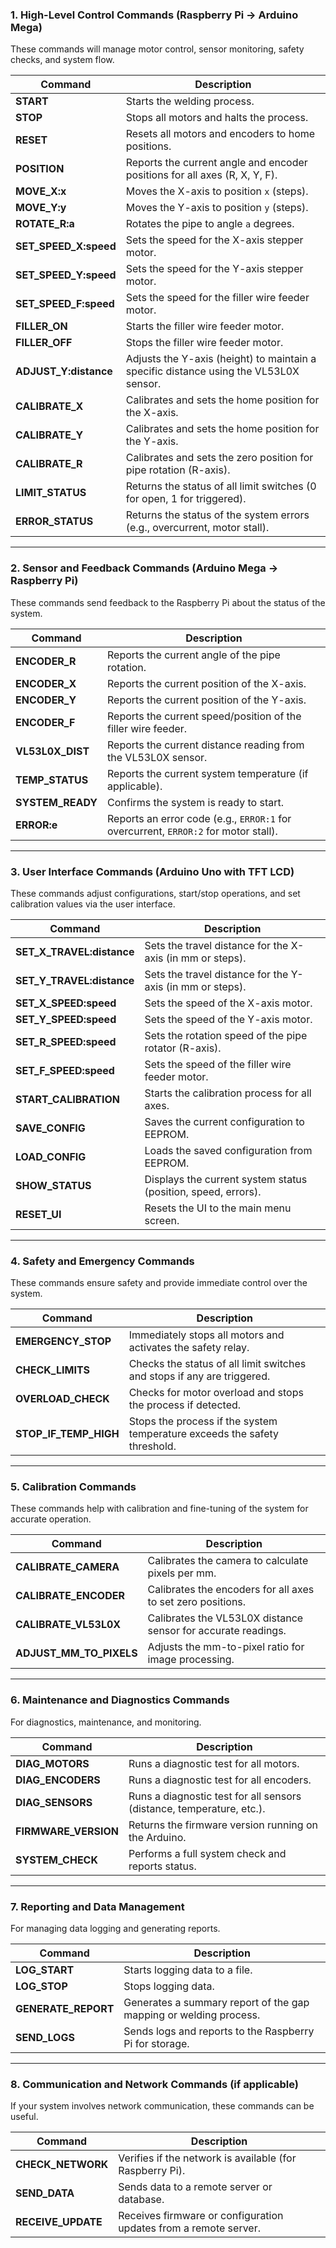 ### **1\. High-Level Control Commands (Raspberry Pi → Arduino Mega)**

These commands will manage motor control, sensor monitoring, safety checks, and system flow.

| Command | Description |
| ----- | ----- |
| **START** | Starts the welding process. | Raspberry Pi → Arduino Mega |
| **STOP** | Stops all motors and halts the process. |
| **RESET** | Resets all motors and encoders to home positions. |
| **POSITION** | Reports the current angle and encoder positions for all axes (R, X, Y, F). |
| **MOVE\_X:x** | Moves the X-axis to position `x` (steps). |
| **MOVE\_Y:y** | Moves the Y-axis to position `y` (steps). |
| **ROTATE\_R:a** | Rotates the pipe to angle `a` degrees. |
| **SET\_SPEED\_X:speed** | Sets the speed for the X-axis stepper motor. |
| **SET\_SPEED\_Y:speed** | Sets the speed for the Y-axis stepper motor. |
| **SET\_SPEED\_F:speed** | Sets the speed for the filler wire feeder motor. |
| **FILLER\_ON** | Starts the filler wire feeder motor. |
| **FILLER\_OFF** | Stops the filler wire feeder motor. |
| **ADJUST\_Y:distance** | Adjusts the Y-axis (height) to maintain a specific distance using the VL53L0X sensor. |
| **CALIBRATE\_X** | Calibrates and sets the home position for the X-axis. |
| **CALIBRATE\_Y** | Calibrates and sets the home position for the Y-axis. |
| **CALIBRATE\_R** | Calibrates and sets the zero position for pipe rotation (R-axis). |
| **LIMIT\_STATUS** | Returns the status of all limit switches (0 for open, 1 for triggered). |
| **ERROR\_STATUS** | Returns the status of the system errors (e.g., overcurrent, motor stall). |

---

### **2\. Sensor and Feedback Commands (Arduino Mega → Raspberry Pi)**

These commands send feedback to the Raspberry Pi about the status of the system.

| Command | Description |
| ----- | ----- |
| **ENCODER\_R** | Reports the current angle of the pipe rotation. |
| **ENCODER\_X** | Reports the current position of the X-axis. |
| **ENCODER\_Y** | Reports the current position of the Y-axis. |
| **ENCODER\_F** | Reports the current speed/position of the filler wire feeder. |
| **VL53L0X\_DIST** | Reports the current distance reading from the VL53L0X sensor. |
| **TEMP\_STATUS** | Reports the current system temperature (if applicable). |
| **SYSTEM\_READY** | Confirms the system is ready to start. |
| **ERROR:e** | Reports an error code (e.g., `ERROR:1` for overcurrent, `ERROR:2` for motor stall). |

---

### **3\. User Interface Commands (Arduino Uno with TFT LCD)**

These commands adjust configurations, start/stop operations, and set calibration values via the user interface.

| Command | Description |
| ----- | ----- |
| **SET\_X\_TRAVEL:distance** | Sets the travel distance for the X-axis (in mm or steps). |
| **SET\_Y\_TRAVEL:distance** | Sets the travel distance for the Y-axis (in mm or steps). |
| **SET\_X\_SPEED:speed** | Sets the speed of the X-axis motor. |
| **SET\_Y\_SPEED:speed** | Sets the speed of the Y-axis motor. |
| **SET\_R\_SPEED:speed** | Sets the rotation speed of the pipe rotator (R-axis). |
| **SET\_F\_SPEED:speed** | Sets the speed of the filler wire feeder motor. |
| **START\_CALIBRATION** | Starts the calibration process for all axes. |
| **SAVE\_CONFIG** | Saves the current configuration to EEPROM. |
| **LOAD\_CONFIG** | Loads the saved configuration from EEPROM. |
| **SHOW\_STATUS** | Displays the current system status (position, speed, errors). |
| **RESET\_UI** | Resets the UI to the main menu screen. |

---

### **4\. Safety and Emergency Commands**

These commands ensure safety and provide immediate control over the system.

| Command | Description |
| ----- | ----- |
| **EMERGENCY\_STOP** | Immediately stops all motors and activates the safety relay. |
| **CHECK\_LIMITS** | Checks the status of all limit switches and stops if any are triggered. |
| **OVERLOAD\_CHECK** | Checks for motor overload and stops the process if detected. |
| **STOP\_IF\_TEMP\_HIGH** | Stops the process if the system temperature exceeds the safety threshold. |

---

### **5\. Calibration Commands**

These commands help with calibration and fine-tuning of the system for accurate operation.

| Command | Description |
| ----- | ----- |
| **CALIBRATE\_CAMERA** | Calibrates the camera to calculate pixels per mm. |
| **CALIBRATE\_ENCODER** | Calibrates the encoders for all axes to set zero positions. |
| **CALIBRATE\_VL53L0X** | Calibrates the VL53L0X distance sensor for accurate readings. |
| **ADJUST\_MM\_TO\_PIXELS** | Adjusts the mm-to-pixel ratio for image processing. |

---

### **6\. Maintenance and Diagnostics Commands**

For diagnostics, maintenance, and monitoring.

| Command | Description |
| ----- | ----- |
| **DIAG\_MOTORS** | Runs a diagnostic test for all motors. |
| **DIAG\_ENCODERS** | Runs a diagnostic test for all encoders. |
| **DIAG\_SENSORS** | Runs a diagnostic test for all sensors (distance, temperature, etc.). |
| **FIRMWARE\_VERSION** | Returns the firmware version running on the Arduino. |
| **SYSTEM\_CHECK** | Performs a full system check and reports status. |

---

### **7\. Reporting and Data Management**

For managing data logging and generating reports.

| Command | Description |
| ----- | ----- |
| **LOG\_START** | Starts logging data to a file. |
| **LOG\_STOP** | Stops logging data. |
| **GENERATE\_REPORT** | Generates a summary report of the gap mapping or welding process. |
| **SEND\_LOGS** | Sends logs and reports to the Raspberry Pi for storage. |

---

### **8\. Communication and Network Commands (if applicable)**

If your system involves network communication, these commands can be useful.

| Command | Description |
| ----- | ----- |
| **CHECK\_NETWORK** | Verifies if the network is available (for Raspberry Pi). |
| **SEND\_DATA** | Sends data to a remote server or database. |
| **RECEIVE\_UPDATE** | Receives firmware or configuration updates from a remote server. |

